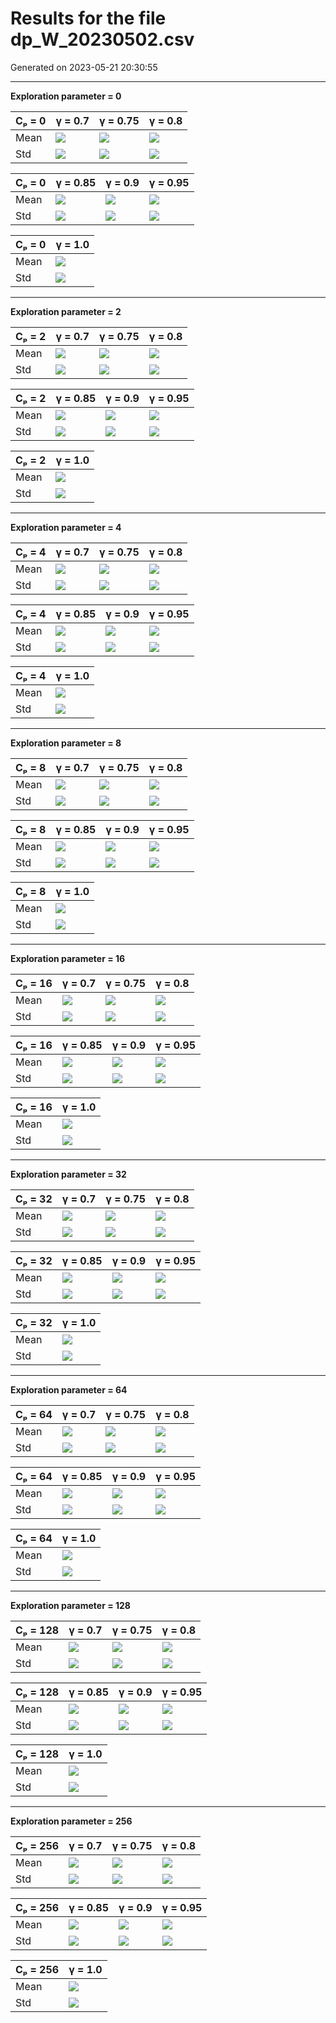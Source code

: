 # Results for the file dp_W_20230502.csv 

Generated on 2023-05-21 20:30:55

---

**Exploration parameter = 0**

| Cₚ = 0 | γ = 0.7 | γ = 0.75 | γ = 0.8 | 
| --- | --- | --- | --- | 
| Mean | ![](fig/dp_W/mean_g_0.7_cp_0.png) | ![](fig/dp_W/mean_g_0.75_cp_0.png) | ![](fig/dp_W/mean_g_0.8_cp_0.png) | 
| Std | ![](fig/dp_W/std_g_0.7_cp_0.png) | ![](fig/dp_W/std_g_0.75_cp_0.png) | ![](fig/dp_W/std_g_0.8_cp_0.png) | 

| Cₚ = 0 | γ = 0.85 | γ = 0.9 | γ = 0.95 | 
| --- | --- | --- | --- | 
| Mean | ![](fig/dp_W/mean_g_0.85_cp_0.png) | ![](fig/dp_W/mean_g_0.9_cp_0.png) | ![](fig/dp_W/mean_g_0.95_cp_0.png) | 
| Std | ![](fig/dp_W/std_g_0.85_cp_0.png) | ![](fig/dp_W/std_g_0.9_cp_0.png) | ![](fig/dp_W/std_g_0.95_cp_0.png) | 

| Cₚ = 0 | γ = 1.0 | 
| --- | --- | 
| Mean | ![](fig/dp_W/mean_g_1.0_cp_0.png) | 
| Std | ![](fig/dp_W/std_g_1.0_cp_0.png) | 

---

**Exploration parameter = 2**

| Cₚ = 2 | γ = 0.7 | γ = 0.75 | γ = 0.8 | 
| --- | --- | --- | --- | 
| Mean | ![](fig/dp_W/mean_g_0.7_cp_2.png) | ![](fig/dp_W/mean_g_0.75_cp_2.png) | ![](fig/dp_W/mean_g_0.8_cp_2.png) | 
| Std | ![](fig/dp_W/std_g_0.7_cp_2.png) | ![](fig/dp_W/std_g_0.75_cp_2.png) | ![](fig/dp_W/std_g_0.8_cp_2.png) | 

| Cₚ = 2 | γ = 0.85 | γ = 0.9 | γ = 0.95 | 
| --- | --- | --- | --- | 
| Mean | ![](fig/dp_W/mean_g_0.85_cp_2.png) | ![](fig/dp_W/mean_g_0.9_cp_2.png) | ![](fig/dp_W/mean_g_0.95_cp_2.png) | 
| Std | ![](fig/dp_W/std_g_0.85_cp_2.png) | ![](fig/dp_W/std_g_0.9_cp_2.png) | ![](fig/dp_W/std_g_0.95_cp_2.png) | 

| Cₚ = 2 | γ = 1.0 | 
| --- | --- | 
| Mean | ![](fig/dp_W/mean_g_1.0_cp_2.png) | 
| Std | ![](fig/dp_W/std_g_1.0_cp_2.png) | 

---

**Exploration parameter = 4**

| Cₚ = 4 | γ = 0.7 | γ = 0.75 | γ = 0.8 | 
| --- | --- | --- | --- | 
| Mean | ![](fig/dp_W/mean_g_0.7_cp_4.png) | ![](fig/dp_W/mean_g_0.75_cp_4.png) | ![](fig/dp_W/mean_g_0.8_cp_4.png) | 
| Std | ![](fig/dp_W/std_g_0.7_cp_4.png) | ![](fig/dp_W/std_g_0.75_cp_4.png) | ![](fig/dp_W/std_g_0.8_cp_4.png) | 

| Cₚ = 4 | γ = 0.85 | γ = 0.9 | γ = 0.95 | 
| --- | --- | --- | --- | 
| Mean | ![](fig/dp_W/mean_g_0.85_cp_4.png) | ![](fig/dp_W/mean_g_0.9_cp_4.png) | ![](fig/dp_W/mean_g_0.95_cp_4.png) | 
| Std | ![](fig/dp_W/std_g_0.85_cp_4.png) | ![](fig/dp_W/std_g_0.9_cp_4.png) | ![](fig/dp_W/std_g_0.95_cp_4.png) | 

| Cₚ = 4 | γ = 1.0 | 
| --- | --- | 
| Mean | ![](fig/dp_W/mean_g_1.0_cp_4.png) | 
| Std | ![](fig/dp_W/std_g_1.0_cp_4.png) | 

---

**Exploration parameter = 8**

| Cₚ = 8 | γ = 0.7 | γ = 0.75 | γ = 0.8 | 
| --- | --- | --- | --- | 
| Mean | ![](fig/dp_W/mean_g_0.7_cp_8.png) | ![](fig/dp_W/mean_g_0.75_cp_8.png) | ![](fig/dp_W/mean_g_0.8_cp_8.png) | 
| Std | ![](fig/dp_W/std_g_0.7_cp_8.png) | ![](fig/dp_W/std_g_0.75_cp_8.png) | ![](fig/dp_W/std_g_0.8_cp_8.png) | 

| Cₚ = 8 | γ = 0.85 | γ = 0.9 | γ = 0.95 | 
| --- | --- | --- | --- | 
| Mean | ![](fig/dp_W/mean_g_0.85_cp_8.png) | ![](fig/dp_W/mean_g_0.9_cp_8.png) | ![](fig/dp_W/mean_g_0.95_cp_8.png) | 
| Std | ![](fig/dp_W/std_g_0.85_cp_8.png) | ![](fig/dp_W/std_g_0.9_cp_8.png) | ![](fig/dp_W/std_g_0.95_cp_8.png) | 

| Cₚ = 8 | γ = 1.0 | 
| --- | --- | 
| Mean | ![](fig/dp_W/mean_g_1.0_cp_8.png) | 
| Std | ![](fig/dp_W/std_g_1.0_cp_8.png) | 

---

**Exploration parameter = 16**

| Cₚ = 16 | γ = 0.7 | γ = 0.75 | γ = 0.8 | 
| --- | --- | --- | --- | 
| Mean | ![](fig/dp_W/mean_g_0.7_cp_16.png) | ![](fig/dp_W/mean_g_0.75_cp_16.png) | ![](fig/dp_W/mean_g_0.8_cp_16.png) | 
| Std | ![](fig/dp_W/std_g_0.7_cp_16.png) | ![](fig/dp_W/std_g_0.75_cp_16.png) | ![](fig/dp_W/std_g_0.8_cp_16.png) | 

| Cₚ = 16 | γ = 0.85 | γ = 0.9 | γ = 0.95 | 
| --- | --- | --- | --- | 
| Mean | ![](fig/dp_W/mean_g_0.85_cp_16.png) | ![](fig/dp_W/mean_g_0.9_cp_16.png) | ![](fig/dp_W/mean_g_0.95_cp_16.png) | 
| Std | ![](fig/dp_W/std_g_0.85_cp_16.png) | ![](fig/dp_W/std_g_0.9_cp_16.png) | ![](fig/dp_W/std_g_0.95_cp_16.png) | 

| Cₚ = 16 | γ = 1.0 | 
| --- | --- | 
| Mean | ![](fig/dp_W/mean_g_1.0_cp_16.png) | 
| Std | ![](fig/dp_W/std_g_1.0_cp_16.png) | 

---

**Exploration parameter = 32**

| Cₚ = 32 | γ = 0.7 | γ = 0.75 | γ = 0.8 | 
| --- | --- | --- | --- | 
| Mean | ![](fig/dp_W/mean_g_0.7_cp_32.png) | ![](fig/dp_W/mean_g_0.75_cp_32.png) | ![](fig/dp_W/mean_g_0.8_cp_32.png) | 
| Std | ![](fig/dp_W/std_g_0.7_cp_32.png) | ![](fig/dp_W/std_g_0.75_cp_32.png) | ![](fig/dp_W/std_g_0.8_cp_32.png) | 

| Cₚ = 32 | γ = 0.85 | γ = 0.9 | γ = 0.95 | 
| --- | --- | --- | --- | 
| Mean | ![](fig/dp_W/mean_g_0.85_cp_32.png) | ![](fig/dp_W/mean_g_0.9_cp_32.png) | ![](fig/dp_W/mean_g_0.95_cp_32.png) | 
| Std | ![](fig/dp_W/std_g_0.85_cp_32.png) | ![](fig/dp_W/std_g_0.9_cp_32.png) | ![](fig/dp_W/std_g_0.95_cp_32.png) | 

| Cₚ = 32 | γ = 1.0 | 
| --- | --- | 
| Mean | ![](fig/dp_W/mean_g_1.0_cp_32.png) | 
| Std | ![](fig/dp_W/std_g_1.0_cp_32.png) | 

---

**Exploration parameter = 64**

| Cₚ = 64 | γ = 0.7 | γ = 0.75 | γ = 0.8 | 
| --- | --- | --- | --- | 
| Mean | ![](fig/dp_W/mean_g_0.7_cp_64.png) | ![](fig/dp_W/mean_g_0.75_cp_64.png) | ![](fig/dp_W/mean_g_0.8_cp_64.png) | 
| Std | ![](fig/dp_W/std_g_0.7_cp_64.png) | ![](fig/dp_W/std_g_0.75_cp_64.png) | ![](fig/dp_W/std_g_0.8_cp_64.png) | 

| Cₚ = 64 | γ = 0.85 | γ = 0.9 | γ = 0.95 | 
| --- | --- | --- | --- | 
| Mean | ![](fig/dp_W/mean_g_0.85_cp_64.png) | ![](fig/dp_W/mean_g_0.9_cp_64.png) | ![](fig/dp_W/mean_g_0.95_cp_64.png) | 
| Std | ![](fig/dp_W/std_g_0.85_cp_64.png) | ![](fig/dp_W/std_g_0.9_cp_64.png) | ![](fig/dp_W/std_g_0.95_cp_64.png) | 

| Cₚ = 64 | γ = 1.0 | 
| --- | --- | 
| Mean | ![](fig/dp_W/mean_g_1.0_cp_64.png) | 
| Std | ![](fig/dp_W/std_g_1.0_cp_64.png) | 

---

**Exploration parameter = 128**

| Cₚ = 128 | γ = 0.7 | γ = 0.75 | γ = 0.8 | 
| --- | --- | --- | --- | 
| Mean | ![](fig/dp_W/mean_g_0.7_cp_128.png) | ![](fig/dp_W/mean_g_0.75_cp_128.png) | ![](fig/dp_W/mean_g_0.8_cp_128.png) | 
| Std | ![](fig/dp_W/std_g_0.7_cp_128.png) | ![](fig/dp_W/std_g_0.75_cp_128.png) | ![](fig/dp_W/std_g_0.8_cp_128.png) | 

| Cₚ = 128 | γ = 0.85 | γ = 0.9 | γ = 0.95 | 
| --- | --- | --- | --- | 
| Mean | ![](fig/dp_W/mean_g_0.85_cp_128.png) | ![](fig/dp_W/mean_g_0.9_cp_128.png) | ![](fig/dp_W/mean_g_0.95_cp_128.png) | 
| Std | ![](fig/dp_W/std_g_0.85_cp_128.png) | ![](fig/dp_W/std_g_0.9_cp_128.png) | ![](fig/dp_W/std_g_0.95_cp_128.png) | 

| Cₚ = 128 | γ = 1.0 | 
| --- | --- | 
| Mean | ![](fig/dp_W/mean_g_1.0_cp_128.png) | 
| Std | ![](fig/dp_W/std_g_1.0_cp_128.png) | 

---

**Exploration parameter = 256**

| Cₚ = 256 | γ = 0.7 | γ = 0.75 | γ = 0.8 | 
| --- | --- | --- | --- | 
| Mean | ![](fig/dp_W/mean_g_0.7_cp_256.png) | ![](fig/dp_W/mean_g_0.75_cp_256.png) | ![](fig/dp_W/mean_g_0.8_cp_256.png) | 
| Std | ![](fig/dp_W/std_g_0.7_cp_256.png) | ![](fig/dp_W/std_g_0.75_cp_256.png) | ![](fig/dp_W/std_g_0.8_cp_256.png) | 

| Cₚ = 256 | γ = 0.85 | γ = 0.9 | γ = 0.95 | 
| --- | --- | --- | --- | 
| Mean | ![](fig/dp_W/mean_g_0.85_cp_256.png) | ![](fig/dp_W/mean_g_0.9_cp_256.png) | ![](fig/dp_W/mean_g_0.95_cp_256.png) | 
| Std | ![](fig/dp_W/std_g_0.85_cp_256.png) | ![](fig/dp_W/std_g_0.9_cp_256.png) | ![](fig/dp_W/std_g_0.95_cp_256.png) | 

| Cₚ = 256 | γ = 1.0 | 
| --- | --- | 
| Mean | ![](fig/dp_W/mean_g_1.0_cp_256.png) | 
| Std | ![](fig/dp_W/std_g_1.0_cp_256.png) | 

